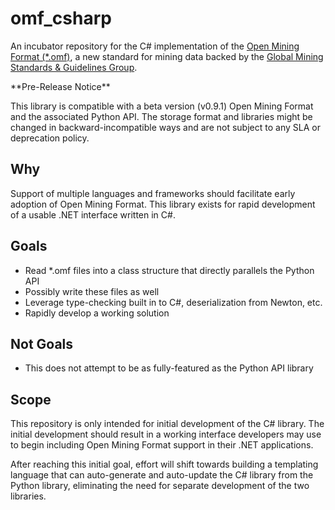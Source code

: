 # omf_csharp

An incubator repository for the C# implementation of the
[Open Mining Format (*.omf)](https://github.com/GMSGDataExchange/omf/),
a new standard for mining data backed by the
[Global Mining Standards & Guidelines Group](http://www.globalminingstandards.org/).

<aside class="warning">
**Pre-Release Notice**

This library is compatible with a beta version (v0.9.1) Open Mining
Format and the associated Python API. The storage format and
libraries might be changed in backward-incompatible ways and are not
subject to any SLA or deprecation policy.
</aside>

## Why

Support of multiple languages and frameworks should facilitate early adoption
of Open Mining Format. This library exists for rapid development of a usable
.NET interface written in C#.

## Goals

* Read *.omf files into a class structure that directly parallels the Python API
* Possibly write these files as well
* Leverage type-checking built in to C#, deserialization from Newton, etc.
* Rapidly develop a working solution

## Not Goals

* This does not attempt to be as fully-featured as the Python API library

## Scope

This repository is only intended for initial development of the C# library.
The initial development should result in a working interface developers may
use to begin including Open Mining Format support in their .NET applications.

After reaching this initial goal, effort will shift towards building a
templating language that can auto-generate and auto-update the C#
library from the Python library, eliminating the need for separate
development of the two libraries.
